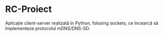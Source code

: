 # RC-Proiect
Aplicație client-server realizată în Python, folosing sockets, ce încearcă să împlementeze protocolul mDNS/DNS-SD. 
